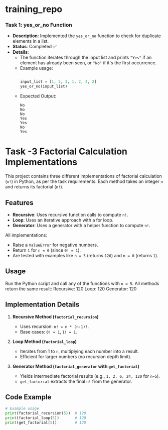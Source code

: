 # training_repo
### Task 1: yes_or_no Function
- **Description**: Implemented the `yes_or_no` function to check for duplicate elements in a list.
- **Status**: Completed ✅
- **Details**:
  - The function iterates through the input list and prints `"Yes"` if an element has already been seen, or `"No"` if it's the first occurrence.
  - Example usage:
    ```python

    input_list = [1, 2, 3, 1, 2, 4, 2]
    yes_or_no(input_list)
    ```
  - Expected Output:
    ```
    No
    No
    No
    Yes
    Yes
    No
    Yes
    ```

    
# Task -3 Factorial Calculation Implementations

This project contains three different implementations of factorial calculation (`n!`) in Python, as per the task requirements. Each method takes an integer `n` and returns its factorial (`n!`).

## Features
- **Recursive**: Uses recursive function calls to compute `n!`.
- **Loop**: Uses an iterative approach with a for loop.
- **Generator**: Uses a generator with a helper function to compute `n!`.

All implementations:
- Raise a `ValueError` for negative numbers.
- Return `1` for `n = 0` (since `0! = 1`).
- Are tested with examples like `n = 5` (returns `120`) and `n = 0` (returns `1`).


## Usage
Run the Python script and call any of the functions with `n = 5`. All methods return the same result:
Recursive: 120
Loop: 120
Generator: 120



## Implementation Details
1. **Recursive Method (`factorial_recursion`)**  
   - Uses recursion: `n! = n * (n-1)!`.
   - Base cases: `0! = 1`, `1! = 1`.

2. **Loop Method (`factorial_loop`)**  
   - Iterates from 1 to `n`, multiplying each number into a result.
   - Efficient for larger numbers (no recursion depth limit).

3. **Generator Method (`factorial_generator` with `get_factorial`)**  
   - Yields intermediate factorial results (e.g., `1, 2, 6, 24, 120` for `n=5`).
   - `get_factorial` extracts the final `n!` from the generator.

## Code Example
```python
# Example usage
print(factorial_recursion(5))  # 120
print(factorial_loop(5))       # 120
print(get_factorial(5))        # 120
